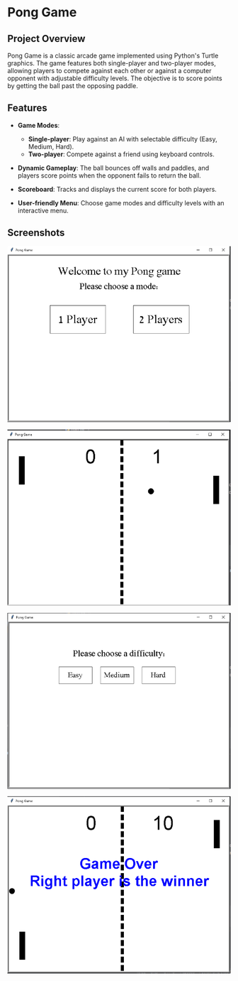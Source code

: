 # Pong Game

## Project Overview
Pong Game is a classic arcade game implemented using Python's Turtle graphics.
The game features both single-player and two-player modes, allowing players to compete against each other or against a computer opponent with adjustable difficulty levels.
The objective is to score points by getting the ball past the opposing paddle.

## Features
- **Game Modes**: 
  - **Single-player**: Play against an AI with selectable difficulty (Easy, Medium, Hard).
  - **Two-player**: Compete against a friend using keyboard controls.
  
- **Dynamic Gameplay**: The ball bounces off walls and paddles, and players score points when the opponent fails to return the ball.

- **Scoreboard**: Tracks and displays the current score for both players.

- **User-friendly Menu**: Choose game modes and difficulty levels with an interactive menu.

## Screenshots

![Game Menu](screenshots/menu.png)


![Gameplay](screenshots/gameplay.png)


![1player difficulty](screenshots/1player_difficulty.png)


![Game Over](screenshots/game_over.png)
